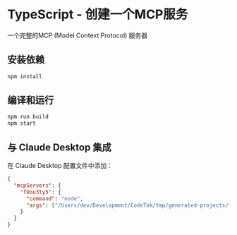 # TypeScript - 创建一个MCP服务

一个完整的MCP (Model Context Protocol) 服务器

## 安装依赖

```bash
npm install
```

## 编译和运行

```bash
npm run build
npm start
```

## 与 Claude Desktop 集成

在 Claude Desktop 配置文件中添加：

```json
{
  "mcpServers": {
    "fUou3ty5": {
      "command": "node",
      "args": ["/Users/dev/Development/CodeTok/tmp/generated-projects/fUou3ty5/index.js"]
    }
  }
}
```
